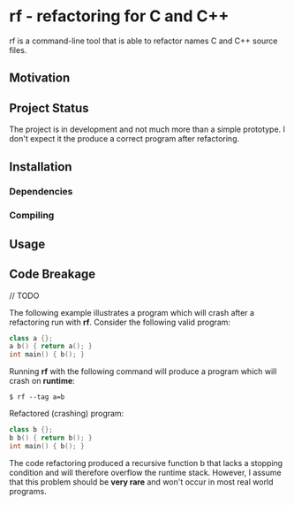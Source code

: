 # rf - refactoring for C and C++

rf is a command-line tool that is able to refactor names C and C++ source files.

## Motivation

## Project Status

The project is in development and not much more than a simple prototype.
I don't expect it the produce a correct program after refactoring.

## Installation

### Dependencies

### Compiling

## Usage

## Code Breakage

// TODO

The following example illustrates a program which will crash after a refactoring
run with __rf__.
Consider the following valid program:
```cpp
class a {};
a b() { return a(); }
int main() { b(); }
```
Running __rf__ with the following command will produce a program which will
crash on __runtime__:
```
$ rf --tag a=b
```
Refactored (crashing) program:
```cpp
class b {};
b b() { return b(); }
int main() { b(); }
```
The code refactoring produced a recursive function b that lacks a stopping 
condition and will therefore overflow the runtime stack. However, I assume
that this problem should be __very rare__ and won't occur in most 
real world programs.
